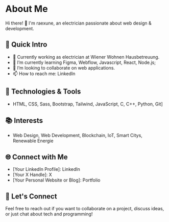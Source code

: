 # About Me

Hi there! 👋 I'm raexune, an electrician passionate about web design & development.

## 🚀 Quick Intro

- 💼 Currently working as electrician at Wiener Wohnen Hausbetreuung.
- 🌱 I’m currently learning Figma, Webflow, Javascript, React, Node.js;
- 👯 I’m looking to collaborate on web applications.
- 📫 How to reach me: <a src="linkedin.com/in/ramona-fuchs">LinkedIn</a>

## 🔧 Technologies & Tools

- HTML, CSS, Sass, Bootstrap, Tailwind, JavaScript, C, C++, Python, Git]

## 📚 Interests

- Web Design, Web Development, Blockchain, IoT, Smart Citys, Renewable Energie

## 🌐 Connect with Me

- [Your LinkedIn Profile]: <a src="linkedin.com/in/ramona-fuchs">LinkedIn</a>
- [Your X Handle]: <a src="https://twitter.com/raexune_">X</a>
- [Your Personal Website or Blog]: <a src="https://portfolio-a64586.webflow.io">Portfolio</a>

## 🤝 Let's Connect

Feel free to reach out if you want to collaborate on a project, discuss ideas, or just chat about tech and programming!

